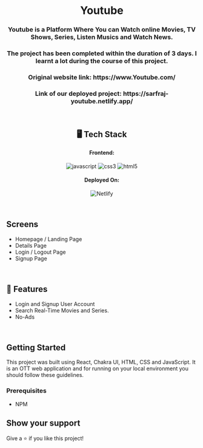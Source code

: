<h1 align="center">Youtube</h1>

<h3 align="center">Youtube is a Platform Where You can Watch online Movies, TV Shows, Series, Listen Musics and Watch News.</h3>

<h3 align="center">The project has been completed within the duration of 3 days. I learnt a lot during the course of this project.</h3>

<h3 align="center">Original website link: https://www.Youtube.com/</h3>

<h3 align="center">Link of our deployed project: https://sarfraj-youtube.netlify.app/</h3>

<br />

<h2 align="center">🖥️ Tech Stack</h2>

<h4 align="center">Frontend:</h4>

<p align="center">

  <img src="https://img.shields.io/badge/JavaScript-323330?style=for-the-badge&logo=javascript&logoColor=F7DF1E" alt="javascript" />
  <img src="https://img.shields.io/badge/CSS3-1572B6?style=for-the-badge&logo=css3&logoColor=white" alt="css3" />
  <img src="https://img.shields.io/badge/HTML5-E34F26?style=for-the-badge&logo=html5&logoColor=white" alt="html5" />
</p>

<h4 align="center">Deployed On:</h4>
<p align="center">
<img src="https://img.shields.io/badge/netlify-deployment-green" alt="Netlify" />
</p>
<br />

## Screens

- Homepage / Landing Page
- Details Page
- Login / Logout Page
- Signup Page

 <br />

## 🚀 Features

- Login and Signup User Account
- Search Real-Time Movies and Series.
- No-Ads

<br />
 
## Getting Started

This project was built using React, Chakra UI, HTML, CSS and JavaScript. It is an OTT web application and for running on your local environment you should follow these guidelines.

### Prerequisites

- NPM

## Show your support

Give a ⭐️ if you like this project!
